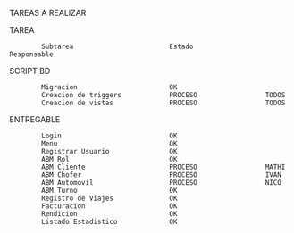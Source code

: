 TAREAS A REALIZAR

TAREA

            Subtarea                        Estado                  Responsable

SCRIPT BD

            Migracion                       OK
            Creacion de triggers            PROCESO                 TODOS
            Creacion de vistas              PROCESO                 TODOS
ENTREGABLE

            Login                           OK
            Menu                            OK
            Registrar Usuario               OK
            ABM Rol                         OK
            ABM Cliente                     PROCESO                 MATHI
            ABM Chofer                      PROCESO                 IVAN                
            ABM Automovil                   PROCESO                 NICO
            ABM Turno                       OK
            Registro de Viajes              OK
            Facturacion                     OK
            Rendicion                       OK
            Listado Estadistico             OK
